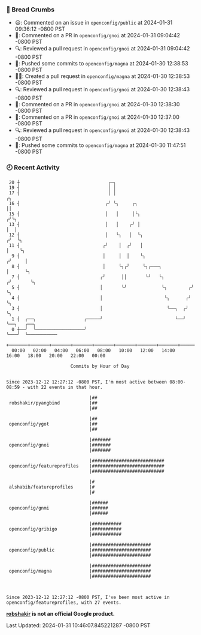 ### 🍞 Bread Crumbs

 * 😃: Commented on an issue in `openconfig/public` at 2024-01-31 09:36:12 -0800 PST
 * 💬: Commented on a PR in  `openconfig/gnoi` at 2024-01-31 09:04:42 -0800 PST
 * 🔍: Reviewed a pull request in  `openconfig/gnoi` at 2024-01-31 09:04:42 -0800 PST
 * 🚢: Pushed some commits to `openconfig/magna` at 2024-01-30 12:38:53 -0800 PST
 * ✍🏼: Created a pull request in `openconfig/magna` at 2024-01-30 12:38:53 -0800 PST
 * 🔍: Reviewed a pull request in  `openconfig/gnoi` at 2024-01-30 12:38:43 -0800 PST
 * 💬: Commented on a PR in  `openconfig/gnoi` at 2024-01-30 12:38:30 -0800 PST
 * 💬: Commented on a PR in  `openconfig/gnoi` at 2024-01-30 12:37:00 -0800 PST
 * 🔍: Reviewed a pull request in  `openconfig/gnoi` at 2024-01-30 12:38:43 -0800 PST
 * 🚢: Pushed some commits to `openconfig/magna` at 2024-01-30 11:47:51 -0800 PST

### 🕘 Recent Activity
```
 20 ┼                                 ╭─╮
 19 ┤                                 │ │
 17 ┤                                 │ │                                ╭╮
 16 ┤                                ╭╯ ╰╮     ╭╮                        ││
 15 ┤                                │   │     │╰╮                      ╭╯╰╮
 13 ┤                                │   │    ╭╯ │                      │  │
 12 ┤                                │   ╰╮   │  ╰╮                    ╭╯  ╰╮
 11 ┤                               ╭╯    │  ╭╯   │                    │    ╰╮
  9 ┤                               │     │  │    ╰╮                  ╭╯     │
  8 ┤                               │     ╰╮╭╯     ╰╮╭───╮            │      ╰╮
  7 ┤                              ╭╯      ││       ╰╯   ╰╮          ╭╯       ╰╮
  5 ┤                              │       ╰╯             ╰╮        ╭╯         ╰╮
  4 ┤                              │                       ╰╮      ╭╯           ╰╮
  3 ┤                              │                        ╰──╮  ╭╯             ╰╮
  1 ┤  ╭──╮                  ╭─────╯                           ╰──╯               ╰──╮   ╭──╮
  0 ┼──╯  ╰──────────────────╯                                                       ╰───╯  ╰───────────
    +───────+───────+───────+───────+───────+───────+───────+───────+───────+───────+───────+───────+────
  00:00   02:00   04:00   06:00   08:00   10:00   12:00   14:00   16:00   18:00   20:00   22:00   00:00   

						Commits by Hour of Day


Since 2023-12-12 12:27:12 -0800 PST, I'm most active between 08:00-08:59 - with 22 events in that hour.

```



```
                               |##
 robshakir/pyangbind           |##
                               |##

                               |##
 openconfig/ygot               |##
                               |##

                               |#######
 openconfig/gnoi               |#######
                               |#######

                               |###########################
 openconfig/featureprofiles    |###########################
                               |###########################

                               |#
 alshabib/featureprofiles      |#
                               |#

                               |######
 openconfig/gnmi               |######
                               |######

                               |###########
 openconfig/gribigo            |###########
                               |###########

                               |######################
 openconfig/public             |######################
                               |######################

                               |######################
 openconfig/magna              |######################
                               |######################



Since 2023-12-12 12:27:12 -0800 PST, I've been most active in openconfig/featureprofiles, with 27 events.

```
**[robshakir](mailto:robjs@google.com) is not an official Google product.**  


Last Updated: 2024-01-31 10:46:07.845221287 -0800 PST

